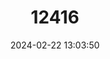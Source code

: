 ---
title: "12416"
category: "Lutjanus analis"
draft: false
date: 2024-02-22 13:03:50
languages:
  English: ["Mutton Snapper"]
---